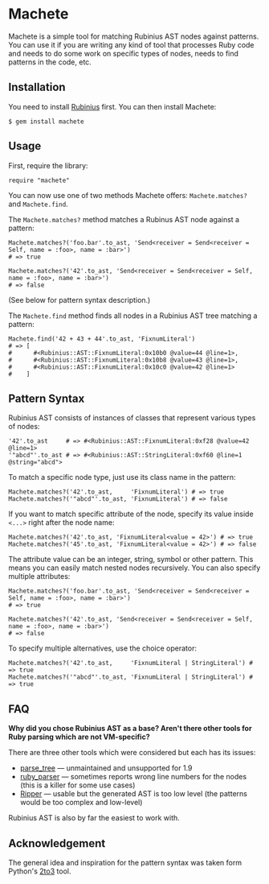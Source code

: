 Machete
=======

Machete is a simple tool for matching Rubinius AST nodes against patterns. You can use it if you are writing any kind of tool that processes Ruby code and needs to do some work on specific types of nodes, needs to find patterns in the code, etc.

Installation
------------

You need to install [Rubinius](http://rubini.us/) first. You can then install Machete:

    $ gem install machete

Usage
-----

First, require the library:

    require "machete"

You can now use one of two methods Machete offers: `Machete.matches?` and `Machete.find`.

The `Machete.matches?` method matches a Rubinus AST node against a pattern:

    Machete.matches?('foo.bar'.to_ast, 'Send<receiver = Send<receiver = Self, name = :foo>, name = :bar>')
    # => true

    Machete.matches?('42'.to_ast, 'Send<receiver = Send<receiver = Self, name = :foo>, name = :bar>')
    # => false

(See below for pattern syntax description.)

The `Machete.find` method finds all nodes in a Rubinius AST tree matching a pattern:

    Machete.find('42 + 43 + 44'.to_ast, 'FixnumLiteral')
    # => [
    #      #<Rubinius::AST::FixnumLiteral:0x10b0 @value=44 @line=1>,
    #      #<Rubinius::AST::FixnumLiteral:0x10b8 @value=43 @line=1>,
    #      #<Rubinius::AST::FixnumLiteral:0x10c0 @value=42 @line=1>
    #    ]

Pattern Syntax
--------------

Rubinius AST consists of instances of classes that represent various types of nodes:

    '42'.to_ast     # => #<Rubinius::AST::FixnumLiteral:0xf28 @value=42 @line=1>
    '"abcd"'.to_ast # => #<Rubinius::AST::StringLiteral:0xf60 @line=1 @string="abcd">

To match a specific node type, just use its class name in the pattern:

    Machete.matches?('42'.to_ast,     'FixnumLiteral') # => true
    Machete.matches?('"abcd"'.to_ast, 'FixnumLiteral') # => false

If you want to match specific attribute of the node, specify its value inside `<...>` right after the node name:

    Machete.matches?('42'.to_ast, 'FixnumLiteral<value = 42>') # => true
    Machete.matches?('45'.to_ast, 'FixnumLiteral<value = 42>') # => false

The attribute value can be an integer, string, symbol or other pattern. This means you can easily match nested nodes recursively. You can also specify multiple attributes:

    Machete.matches?('foo.bar'.to_ast, 'Send<receiver = Send<receiver = Self, name = :foo>, name = :bar>')
    # => true

    Machete.matches?('42'.to_ast, 'Send<receiver = Send<receiver = Self, name = :foo>, name = :bar>')
    # => false

To specify multiple alternatives, use the choice operator:

    Machete.matches?('42'.to_ast,     'FixnumLiteral | StringLiteral') # => true
    Machete.matches?('"abcd"'.to_ast, 'FixnumLiteral | StringLiteral') # => true

FAQ
---

**Why did you chose Rubinius AST as a base? Aren't there other tools for Ruby parsing which are not VM-specific?**

There are three other tools which were considered but each has its issues:

* [parse_tree](http://parsetree.rubyforge.org/) — unmaintained and unsupported for 1.9
* [ruby_parser](http://parsetree.rubyforge.org/) — sometimes reports wrong line numbers for the nodes (this is a killer for some use cases)
* [Ripper](http://rubyforge.org/projects/ripper/) — usable but the generated AST is too low level (the patterns would be too complex and low-level)

Rubinius AST is also by far the easiest to work with.

Acknowledgement
---------------

The general idea and inspiration for the pattern syntax was taken form Python's [2to3](http://docs.python.org/library/2to3.html) tool.
